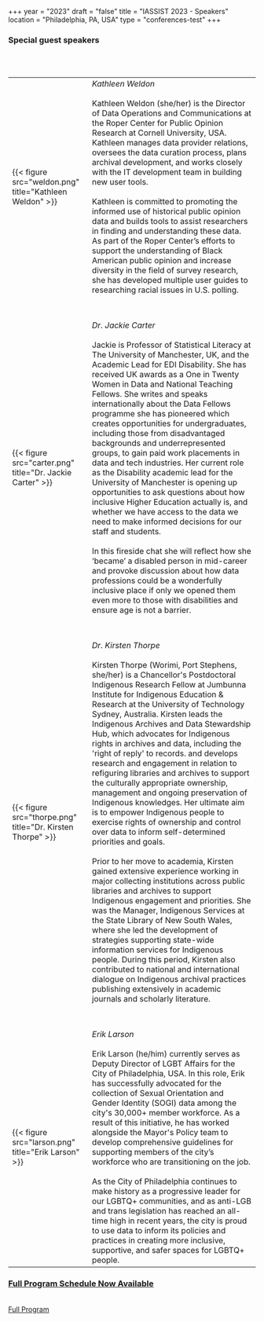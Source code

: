 +++
year = "2023"
draft = "false"
title = "IASSIST 2023 - Speakers"
location = "Philadelphia, PA, USA"
type = "conferences-test"
+++

###  Special guest speakers

</br></br>

<table>
<tr>
<td>{{< figure src="weldon.png" title="Kathleen Weldon" >}}</td>
<td><em>Kathleen Weldon</em>
</br></br>
Kathleen Weldon (she/her) is the Director of Data Operations and Communications at the Roper Center for Public Opinion Research at Cornell University, USA. Kathleen manages data provider relations, oversees the data curation process, plans archival development, and works closely with the IT development team in building new user tools.
</br></br>
Kathleen is committed to promoting the informed use of historical public opinion data and builds tools to assist researchers in finding and understanding these data. As part of the Roper Center’s efforts to support the understanding of Black American public opinion and increase diversity in the field of survey research, she has developed multiple user guides to researching racial issues in U.S. polling.
</td>
</tr>

<tr><td></br></br></td><td></br></br></td></tr>

<tr>
<td>{{< figure src="carter.png" title="Dr. Jackie Carter" >}}</td> 
<td><em>Dr. Jackie Carter</em>
</br></br>
Jackie is Professor of Statistical Literacy at The University of Manchester, UK, and the Academic Lead for EDI Disability. She has received UK awards as a One in Twenty Women in Data and National Teaching Fellows. She writes and speaks internationally about the Data Fellows programme she has pioneered which creates opportunities for undergraduates, including those from disadvantaged backgrounds and underrepresented groups, to gain paid work placements in data and tech industries. Her current role as the Disability academic lead for the University of Manchester is opening up opportunities to ask questions about how inclusive Higher Education actually is, and whether we have access to the data we need to make informed decisions for our staff and students. 
</br></br>
In this fireside chat she will reflect how she ‘became’ a disabled person in mid-career and provoke discussion about how data professions could be a wonderfully inclusive place if only we opened them even more to those with disabilities and ensure age is not a barrier.
</td>
</tr>

<tr><td></br></br></td><td></br></br></td></tr>


<tr>
<td>{{< figure src="thorpe.png" title="Dr. Kirsten Thorpe" >}}</td> 
<td><em>Dr. Kirsten Thorpe</em>
</br></br>
Kirsten Thorpe (Worimi, Port Stephens, she/her) is a Chancellor's Postdoctoral Indigenous Research Fellow at Jumbunna Institute for Indigenous Education & Research at the University of Technology Sydney, Australia. Kirsten leads the Indigenous Archives and Data Stewardship Hub, which advocates for Indigenous rights in archives and data, including the 'right of reply' to records. and develops research and engagement in relation to refiguring libraries and archives to support the culturally appropriate ownership, management and ongoing preservation of Indigenous knowledges. Her ultimate aim is to empower Indigenous people to exercise rights of ownership and control over data to inform self-determined priorities and goals.
</br></br>
Prior to her move to academia, Kirsten gained extensive experience working in major collecting institutions across public libraries and archives to support Indigenous engagement and priorities. She was the Manager, Indigenous Services at the State Library of New South Wales, where she led the development of strategies supporting state-wide information services for Indigenous people. During this period, Kirsten also contributed to national and international dialogue on Indigenous archival practices publishing extensively in academic journals and scholarly literature.
</td>
</tr>


<tr><td></br></br></td><td></br></br></td></tr>



<tr>
<td>{{< figure src="larson.png" title="Erik Larson" >}} </td>
<td><em>Erik Larson</em>
</br></br>
Erik Larson (he/him) currently serves as Deputy Director of LGBT Affairs for the City of Philadelphia, USA. In this role, Erik has successfully advocated for the collection of Sexual Orientation and Gender Identity (SOGI) data among the city's 30,000+ member workforce. As a result of this initiative, he has worked alongside the Mayor's Policy team to develop comprehensive guidelines for supporting members of the city’s workforce who are transitioning on the job. 
</br></br>
As the City of Philadelphia continues to make history as a progressive leader for our LGBTQ+ communities, and as anti-LGB and trans legislation has reached an all-time high in recent years, the city is proud to use data to inform its policies and practices in creating more inclusive, supportive, and safer spaces for LGBTQ+ people.
</td>
</tr>
</table>

### [Full Program Schedule Now Available](/conferences/iassist2023/full_program/)

<br /><a class="btn btn-template-main" href="/conferences/iassist2023/full_program/">Full Program <i class="fas fa-external-link-alt"></i></a><br /><br />



